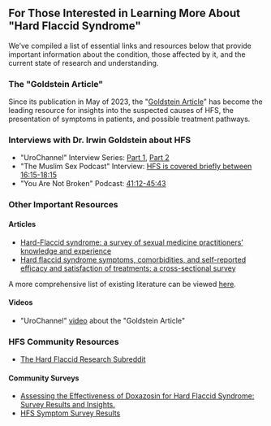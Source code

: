 ## For Those Interested in Learning More About "Hard Flaccid Syndrome"

We’ve compiled a list of essential links and resources below that provide important information about the condition, those affected by it, and the current state of research and understanding.


### The "Goldstein Article"

Since its publication in May of 2023, the "[Goldstein Article](https://auanews.net/issues/articles/2023/may-2023/hard-flaccid-syndrome-proposed-to-be-secondary-to-pathological-activation-of-a-pelvic/pudendal-hypogastric-reflex)" has become the leading resource for insights into the suspected causes of HFS, the presentation of symptoms in patients, and possible treatment pathways.

### Interviews with Dr. Irwin Goldstein about HFS

- "UroChannel" Interview Series: [Part 1](https://www.youtube.com/watch?v=a2xcIdoRllo), [Part 2](https://www.youtube.com/watch?v=psBFjYBKxCk)
- "The Muslim Sex Podcast" Interview: [HFS is covered briefly between 16:15-18:15](https://youtu.be/xUMGz8PjYdE?feature=shared&t=974)
- "You Are Not Broken" Podcast: [41:12-45:43](https://kellycaspersonmd.com/goat-dr-irwin-goldstein/)

### Other Important Resources

#### Articles

- [Hard-Flaccid syndrome: a survey of sexual medicine practitioners’ knowledge and experience](https://www.nature.com/articles/s41443-024-00917-3)
- [Hard flaccid syndrome symptoms, comorbidities, and self-reported efficacy and satisfaction of treatments: a cross-sectional survey](https://pubmed.ncbi.nlm.nih.gov/38418867/)

A more comprehensive list of existing literature can be viewed [here](https://hardflaccidsyndrome.org/hfs-resources/for-who/researchers/).


#### Videos

- "UroChannel" [video](https://youtu.be/PA4FvmK5M2s?feature=shared&t=31) about the "Goldstein Article"

### HFS Community Resources

- [The Hard Flaccid Research Subreddit](https://www.reddit.com/r/hardflaccidresearch/)

#### Community Surveys

- [Assessing the Effectiveness of Doxazosin for Hard Flaccid Syndrome: Survey Results and Insights.](https://www.reddit.com/r/hardflaccidresearch/comments/1emdr2m/assessing_the_effectiveness_of_doxazosin_for_hard/)
- [HFS Symptom Survey Results](https://www.reddit.com/r/hardflaccidresearch/comments/1er75f4/hfs_symptom_survey_results/)
